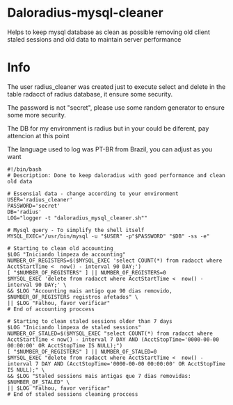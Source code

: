# Daloradius-mysql-cleaner
Helps to keep mysql database as clean as possible removing old client staled sessions and old data to maintain server performance

# Info
The user radius_cleaner was created just to execute select and delete in the table radacct of radius database, it ensure some security.

The password is not "secret", please use some random generator to ensure some more security.

The DB for my environment is radius but in your could be diferent, pay attencion at this point

The language used to log was PT-BR from Brazil, you can adjust as you want

```
#!/bin/bash
# Description: Done to keep daloradius with good performance and clean old data

# Essensial data - change according to your environment
USER='radius_cleaner'
PASSWORD='secret'
DB='radius'
LOG="logger -t "daloradius_mysql_cleaner.sh""

# Mysql query - To simplify the shell itself
MYSQL_EXEC="/usr/bin/mysql -u "$USER" -p"$PASSWORD" "$DB" -ss -e"

# Starting to clean old accounting
$LOG "Iniciando limpeza de accounting"
NUMBER_OF_REGISTERS=$($MYSQL_EXEC 'select COUNT(*) from radacct where AcctStartTime <  now() - interval 90 DAY;')
[ "$NUMBER_OF_REGISTERS" ] || NUMBER_OF_REGISTERS=0
$MYSQL_EXEC 'delete from radacct where AcctStartTime <  now() - interval 90 DAY;' \
&& $LOG "Accounting mais antigo que 90 dias removido, $NUMBER_OF_REGISTERS registros afetados" \
|| $LOG "Falhou, favor verificar"
# End of accounting proccess

# Starting to clean staled sessions older than 7 days
$LOG "Iniciando limpexa de staled sessions"
NUMBER_OF_STALED=$($MYSQL_EXEC "select COUNT(*) from radacct where AcctStartTime < now() - interval 7 DAY AND (AcctStopTime='0000-00-00 00:00:00' OR AcctStopTime IS NULL);")
[ "$NUMBER_OF_REGISTERS" ] || NUMBER_OF_STALED=0
$MYSQL_EXEC "delete from radacct where AcctStartTime <  now() - interval 7 DAY AND (AcctStopTime='0000-00-00 00:00:00' OR AcctStopTime IS NULL);" \
&& $LOG "Staled sessions mais antigas que 7 dias removidas: $NUMBER_OF_STALED" \
|| $LOG "Falhou, favor verificar"
# End of staled sessions cleaning proccess
```
